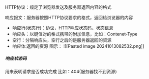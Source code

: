 HTTP协议：规定了浏览器发送及服务器返回内容的格式

响应报文：服务器按照HTTP协议要求的格式，返回给浏览器的内容
- 响应行(状态行)：协议，HTTP响应状态码，状态信息
- 响应头：以键值对的格式携带的附加信息，比如：Contenet-Type
- 空行：分隔响应头，空行之后的是服务器返回的资源
- 响应体:返回的资源
图示：
![[Pasted image 20241013082532.png]]


##### 响应状态码
用来表明请求是否成功完成
比如：404(服务器找不到资源)



